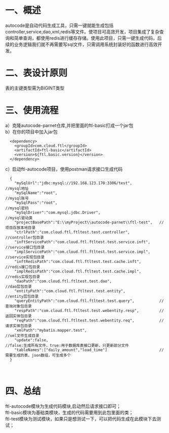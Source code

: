 一、概述
====
autocode是自动代码生成工具，只需一键就能生成包括controller,service,dao,xml,redis等文件。使项目可高效开发，项目集成了复杂查询和简单查询，都使用redis进行缓存存储。使用此项目，只需一键生成代码，后续的业务逻辑我们就不再需要写sql文件，只需调用系统封装好的函数进行高效开发。

二、表设计原则
====
表的主键类型需为BIGINT类型

三、使用流程
====

a）克隆autocode-parnet仓库,并把里面的ftl-basic打成一个jar包<br>
b）在你的项目中加入jar包<br>
```
  <dependency>
    <groupId>com.cloud.ftl</groupId>
    <artifactId>ftl-basic</artifactId>
    <version>${ftl.basic.version}</version>
  </dependency>
```
c）启动ftl-autocode项目，使用postman请求接口生成代码<br>
```
  {
    "mySqlUrl":"jdbc:mysql://192.168.123.170:3306/test",            //mysql地址
    "mySqlName":"root",                                             //mysql账号  
    "mySqlPass":"root",                                             //mysql密码
    "mySqlDriver":"com.mysql.jdbc.Driver",                          //mysql驱动类  
    "projectBasePath":"E:\\myProject\\autocode-parnet\\ftl-test",   //项目存放本地目录
    "ctrlPath":"com.cloud.ftl.ftltest.test.controller",             //controller包目录
    "inftServicePath":"com.cloud.ftl.ftltest.test.service.inft",    //service接口包目录
    "implServicePath":"com.cloud.ftl.ftltest.test.service.impl",    //service实现包目录
    "inftRedisPath":"com.cloud.ftl.ftltest.test.cache.inft",        //redis接口包目录
    "implRedisPath":"com.cloud.ftl.ftltest.test.cache.impl",        //redis实现包目录
    "daoPath":"com.cloud.ftl.ftltest.test.dao",                     //dao层包目录    
    "entityPath":"com.cloud.ftl.ftltest.test.entity",               //entity层包目录
    "queryEntityPath":"com.cloud.ftl.ftltest.test.query",           //查询对象包目录
    "respPath":"com.cloud.ftl.ftltest.test.webentity.resp",         //返回实体包目录
    "reqPath":"com.cloud.ftl.ftltest.test.webentity.req",           //请求实体包目录
    "xmlPath":"mybatis.mapper.test",                                //xml文件生成目录  
    "update":false,                                                 //false:生成所有文件，true:用于数据库表接口更新，只更新部分文件
    "tableNames":["daily_amount","load_time"]                       //需要生成的表，json数组，可生成多个
  }
```
<br>
    
四、总结
====
ftl-autocode模块为生成代码模块,启动然后请求接口即可；<br>
ftl-basic模块为基础类模块，生成的代码需要用到此包里面的类；<br>
ftl-test模块为测试模块，如果只是想测试一下，可以把代码生成在此模块下去测试；<br>
